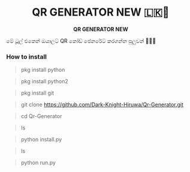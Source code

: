 <h1 align="center"><b>QR GENERATOR NEW 🇱🇰🙈</b></h1>

<p align="center"><b>QR GENERATOR NEW</b></p>

<p1>මේ ටූූල් එකෙන් ඔයාලට් QR කෝඩ් 
ජෙනරේට් කරගන්න පුලුවන් 🙈🇱🇰</p1>


### How to install

> pkg install python

> pkg install python2

> pkg install git

> git clone https://github.com/Dark-Knight-Hiruwa/Qr-Generator.git

> cd Qr-Generator

> ls

> python install.py

> ls

> python run.py 
